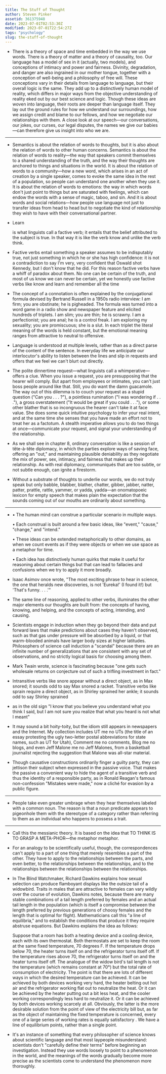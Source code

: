 ```yaml
---
title: The Stuff of Thought
author: Steven Pinker
assetid: 361375948
date: 2023-07-01T02:53:30Z
modified: 2023-07-01T22:54:27Z
tags: "psychology"
slug: the-stuff-of-thought
---
```


*  There is a theory of space and time embedded in the way we use words. There is a theory of matter and a theory of causality, too. Our language has a model of sex in it (actually, two models), and conceptions of intimacy and power and fairness. Divinity, degradation, and danger are also ingrained in our mother tongue, together with a conception of well-being and a philosophy of free will. These conceptions vary in their details from language to language, but their overall logic is the same. They add up to a distinctively human model of reality, which differs in major ways from the objective understanding of reality eked out by our best science and logic. Though these ideas are woven into language, their roots are deeper than language itself. They lay out the ground rules for how we understand our surroundings, how we assign credit and blame to our fellows, and how we negotiate our relationships with them. A close look at our speech—our conversations, our jokes, our curses, our legal disputes, the names we give our babies—can therefore give us insight into who we are.

---

*  Semantics is about the relation of words to thoughts, but it is also about the relation of words to other human concerns. Semantics is about the relation of words to reality—the way that speakers commit themselves to a shared understanding of the truth, and the way their thoughts are anchored to things and situations in the world. It is about the relation of words to a community—how a new word, which arises in an act of creation by a single speaker, comes to evoke the same idea in the rest of a population, so people can understand one another when they use it. It is about the relation of words to emotions: the way in which words don't just point to things but are saturated with feelings, which can endow the words with a sense of magic, taboo, and sin. And it is about words and social relations—how people use language not just to transfer ideas from head to head but to negotiate the kind of relationship they wish to have with their conversational partner.

*  Learn
   
    is what linguists call a factive verb; it entails that the belief attributed to the subject is true. In that way it is like the verb know and unlike the verb think.

*  Factive verbs entail something a speaker assumes to be indisputably true, not just something in which he or she has high confidence: it is not a contradiction to say I'm very, very confident that Oswald shot Kennedy, but I don't know that he did. For this reason factive verbs have a whiff of paradox about them. No one can be certain of the truth, and most of us know we can never be certain, yet we honestly use factive verbs like know and learn and remember all the time

*  The concept of a connotation is often explained by the conjugational formula devised by Bertrand Russell in a 1950s radio interview: I am firm; you are obstinate; he is pigheaded. The formula was turned into a word game in a radio show and newspaper feature and elicited hundreds of triplets. I am slim; you are thin; he is scrawny. I am a perfectionist; you are anal; he is a control freak. I am exploring my sexuality; you are promiscuous; she is a slut. In each triplet the literal meaning of the words is held constant, but the emotional meaning ranges from attractive to neutral to offensive.

*  Language is understood at multiple levels, rather than as a direct parse of the content of the sentence. In everyday life we anticipate our interlocutor's ability to listen between the lines and slip in requests and offers that we feel we can't blurt out directly.

*  The polite dinnertime request—what linguists call a whimperative—offers a clue. When you issue a request, you are presupposing that the hearer will comply. But apart from employees or intimates, you can't just boss people around like that. Still, you do want the damn guacamole. The way out of this dilemma is to couch your request as a stupid question ("Can you . . . ?"), a pointless rumination ("I was wondering if . . ."), a gross overstatement ("It would be great if you could . . ."), or some other blather that is so incongruous the hearer can't take it at face value. She does some quick intuitive psychology to infer your real intent, and at the same time she senses that you have made an effort not to treat her as a factotum. A stealth imperative allows you to do two things at once—communicate your request, and signal your understanding of the relationship.

*  As we shall see in chapter 8, ordinary conversation is like a session of tête-à-tête diplomacy, in which the parties explore ways of saving face, offering an "out," and maintaining plausible deniability as they negotiate the mix of power, sex, intimacy, and fairness that makes up their relationship. As with real diplomacy, communiqués that are too subtle, or not subtle enough, can ignite a firestorm.

*  Without a substrate of thoughts to underlie our words, we do not truly speak but only babble, blabber, blather, chatter, gibber, jabber, natter, patter, prattle, rattle, yammer, or yadda, yadda—an onomatopoeic lexicon for empty speech that makes plain the expectation that the sounds coming out of our mouths are ordinarily about something.

---

*  • The human mind can construe a particular scenario in multiple ways.
   
   • Each construal is built around a few basic ideas, like "event," "cause," "change," and "intend."
   
   • These ideas can be extended metaphorically to other domains, as when we count events as if they were objects or when we use space as a metaphor for time.
   
   • Each idea has distinctively human quirks that make it useful for reasoning about certain things but that can lead to fallacies and confusions when we try to apply it more broadly.

*  Isaac Asimov once wrote, "The most exciting phrase to hear in science, the one that heralds new discoveries, is not 'Eureka!' (I found it!) but 'That's funny. . . .'"

*  The same line of reasoning, applied to other verbs, illuminates the other major elements our thoughts are built from: the concepts of having, knowing, and helping, and the concepts of acting, intending, and causing.

*  Scientists engage in induction when they go beyond their data and put forward laws that make predictions about cases they haven't observed, such as that gas under pressure will be absorbed by a liquid, or that warm-blooded animals have larger body sizes at higher latitudes. Philosophers of science call induction a "scandal" because there are an infinite number of generalizations that are consistent with any set of observations, and no strictly logical basis for choosing among them.

*  Mark Twain wrote, science is fascinating because "one gets such wholesale returns on conjecture out of such a trifling investment in fact."

*  Intransitive verbs like snore appear without a direct object, as in Max snored; it sounds odd to say Max snored a racket. Transitive verbs like sprain require a direct object, as in Shirley sprained her ankle; it sounds odd to say Shirley sprained

*  as in the old sign "I know that you believe you understand what you think I said, but I am not sure you realize that what you heard is not what I meant"

*  It may sound a bit hoity-toity, but the idiom still appears in newspapers and the Internet. My collection includes UT me no UTs (the title of an essay protesting the ugly two-letter postal abbreviations for state names, such as UT for Utah), Comment me no comments, Blog me no blogs, and even Jeff Malone me no Jeff Malones, from a basketball journalist rejecting the suggestion that Malone was all-star material.

*  Though causative constructions ordinarily finger a guilty party, they can jettison their subject when expressed in the passive voice. That makes the passive a convenient way to hide the agent of a transitive verb and thus the identity of a responsible party, as in Ronald Reagan's famous non-confession "Mistakes were made," now a cliché for evasion by a public figure.

---

*  People take even greater umbrage when they hear themselves labeled with a common noun. The reason is that a noun predicate appears to pigeonhole them with the stereotype of a category rather than referring to them as an individual who happens to possess a trait.

---

*  Call this the messianic theory. It is based on the idea that TO THINK IS TO GRASP A META-PHOR—the metaphor metaphor.

*  For an analogy to be scientifically useful, though, the correspondences can't apply to a part of one thing that merely resembles a part of the other. They have to apply to the relationships between the parts, and even better, to the relationships between the relationships, and to the relationships between the relationships between the relationships.

*  In The Blind Watchmaker, Richard Dawkins explains how sexual selection can produce flamboyant displays like the outsize tail of a widowbird. Traits in males that are attractive to females can vary wildly over the course of evolution, Dawkins notes, because there are many stable combinations of a tail length preferred by females and an actual tail length in the population (which is itself a compromise between the length preferred by previous generations of choosy females and the length that is optimal for flight). Mathematicians call this "a line of equilibria," and to establish the conditions that produce it they require abstruse equations. But Dawkins explains the idea as follows:
   
   Suppose that a room has both a heating device and a cooling device, each with its own thermostat. Both thermostats are set to keep the room at the same fixed temperature, 70 degrees F. If the temperature drops below 70, the heater turns itself on and the refrigerator turns itself off. If the temperature rises above 70, the refrigerator turns itself on and the heater turns itself off. The analogue of the widow bird's tail length is not the temperature (which remains constant at 70°) but the total rate of consumption of electricity. The point is that there are lots of different ways in which the desired temperature can be achieved. It can be achieved by both devices working very hard, the heater belting out hot air and the refrigerator working flat out to neutralize the heat. Or it can be achieved by the heater putting out a bit less heat, and the cooler working correspondingly less hard to neutralize it. Or it can be achieved by both devices working scarcely at all. Obviously, the latter is the more desirable solution from the point of view of the electricity bill but, as far as the object of maintaining the fixed temperature is concerned, every one of a large series of working rates is equally satisfactory . We have a line of equilibrium points, rather than a single point.

*  It's an instance of something that every philosopher of science knows about scientific language and that most laypeople misunderstand: scientists don't "carefully define their terms" before beginning an investigation. Instead they use words loosely to point to a phenomenon in the world, and the meanings of the words gradually become more precise as the scientists come to understand the phenomenon more thoroughly.

